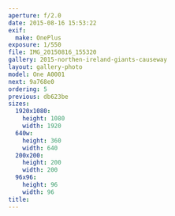 ```yaml
---
aperture: f/2.0
date: 2015-08-16 15:53:22
exif:
  make: OnePlus
exposure: 1/550
file: IMG_20150816_155320
gallery: 2015-northen-ireland-giants-causeway
layout: gallery-photo
model: One A0001
next: 9a768e0
ordering: 5
previous: db623be
sizes:
  1920x1080:
    height: 1080
    width: 1920
  640w:
    height: 360
    width: 640
  200x200:
    height: 200
    width: 200
  96x96:
    height: 96
    width: 96
title: 
---
```

